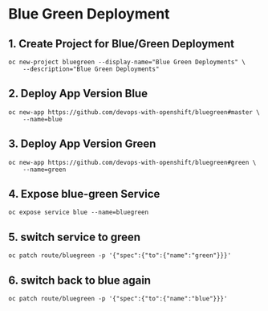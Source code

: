 # Blue Green Deployment

## 1. Create Project for Blue/Green Deployment 

    oc new-project bluegreen --display-name="Blue Green Deployments" \
        --description="Blue Green Deployments"

## 2. Deploy App Version Blue

    oc new-app https://github.com/devops-with-openshift/bluegreen#master \
        --name=blue

## 3. Deploy App Version Green 

    oc new-app https://github.com/devops-with-openshift/bluegreen#green \
        --name=green

## 4. Expose blue-green Service

    oc expose service blue --name=bluegreen


## 5. switch service to green

    oc patch route/bluegreen -p '{"spec":{"to":{"name":"green"}}}'

## 6. switch back to blue again

    oc patch route/bluegreen -p '{"spec":{"to":{"name":"blue"}}}'
